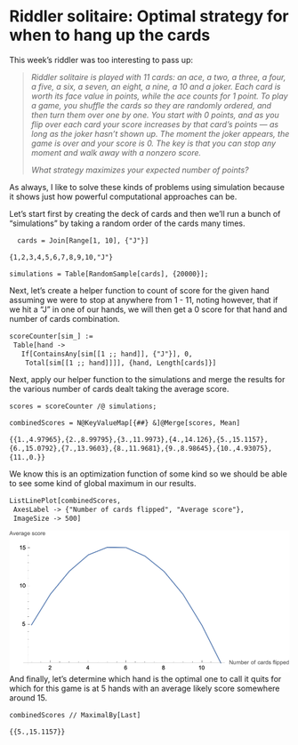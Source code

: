 # Riddler solitaire: Optimal strategy for when to hang up the cards
This week’s riddler was too interesting to pass up:


>*Riddler solitaire is played with 11 cards: an ace, a two, a three, a four, a five, a six, a seven, an eight, a nine, a 10 and a joker. Each card is worth its face value in points, while the ace counts for 1 point. To play a game, you shuffle the cards so they are randomly ordered, and then turn them over one by one. You start with 0 points, and as you flip over each card your score increases by that card’s points — as long as the joker hasn’t shown up. The moment the joker appears, the game is over and your score is 0. The key is that you can stop any moment and walk away with a nonzero score.*
>
>*What strategy maximizes your expected number of points?*

As always, I like to solve these kinds of problems using simulation because it shows just how powerful computational approaches can be.

Let’s start first by creating the deck of cards and then we’ll run a bunch of “simulations” by taking a random order of the cards many times.
```
  cards = Join[Range[1, 10], {"J"}]
```
```
{1,2,3,4,5,6,7,8,9,10,"J"}
```
```
simulations = Table[RandomSample[cards], {20000}];
```
Next, let’s create a helper function to count of score for the given hand assuming we were to stop at anywhere from 1 - 11, noting however, that if we hit a “J” in one of our hands, we will then get a 0 score for that hand and number of cards combination.
```
scoreCounter[sim_] := 
 Table[hand -> 
   If[ContainsAny[sim[[1 ;; hand]], {"J"}], 0, 
    Total[sim[[1 ;; hand]]]], {hand, Length[cards]}]
```
Next, apply our helper function to the simulations and merge the results for the various number of cards dealt taking the average score.
```
scores = scoreCounter /@ simulations;
```
```
combinedScores = N@KeyValueMap[{##} &]@Merge[scores, Mean]
```
```
{{1.,4.97965},{2.,8.99795},{3.,11.9973},{4.,14.126},{5.,15.1157},{6.,15.0792},{7.,13.9603},{8.,11.9681},{9.,8.98645},{10.,4.93075},{11.,0.}}
```
We know this is an optimization function of some kind so we should be able to see some kind of global maximum in our results.
```
ListLinePlot[combinedScores, 
 AxesLabel -> {"Number of cards flipped", "Average score"}, 
 ImageSize -> 500]
```
![](https://github.com/ayule89/andrew-yule/blob/master/Posts/2021-06-25%20When%20to%20hang%20up%20the%20cards/cdab39d8-207d-4315-bb69-96fd1c7b208a.png?raw=true)
And finally, let’s determine which hand is the optimal one to call it quits for which for this game is at 5 hands with an average likely score somewhere around 15.
```
combinedScores // MaximalBy[Last]
```
```
{{5.,15.1157}}
```